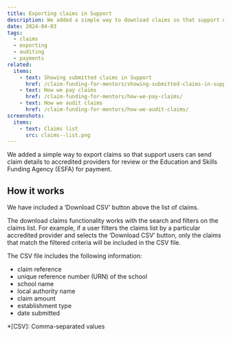 ```yaml
---
title: Exporting claims in Support
description: We added a simple way to download claims so that support users can send claim details to accredited providers for review
date: 2024-04-03
tags:
  - claims
  - exporting
  - auditing
  - payments
related:
  items:
    - text: Showing submitted claims in Support
      href: /claim-funding-for-mentors/showing-submitted-claims-in-support/
    - text: How we pay claims
      href: /claim-funding-for-mentors/how-we-pay-claims/
    - text: How we audit claims
      href: /claim-funding-for-mentors/how-we-audit-claims/
screenshots:
  items:
    - text: Claims list
      src: claims--list.png
---
```


We added a simple way to export claims so that support users can send claim details to accredited providers for review or the Education and Skills Funding Agency (ESFA) for payment.

## How it works

We have included a ‘Download CSV’ button above the list of claims.

The download claims functionality works with the search and filters on the claims list. For example, if a user filters the claims list by a particular accredited provider and selects the ‘Download CSV’ button, only the claims that match the filtered criteria will be included in the CSV file.

The CSV file includes the following information:

- claim reference
- unique reference number (URN) of the school
- school name
- local authority name
- claim amount
- establishment type
- date submitted

*[CSV]: Comma-separated values
